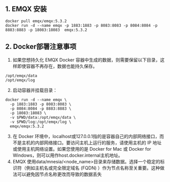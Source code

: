 ###  

## 1. EMQX 安装

```shell
docker pull emqx/emqx:5.3.2
docker run -d --name emqx -p 1883:1883 -p 8083:8083 -p 8084:8084 -p 8883:8883 -p 18083:18083  emqx:5.3.2
```

## 2. Docker部署注意事项

1. 如果您想持久化 EMQX Docker 容器中生成的数据，则需要保留以下目录，这样即使容器不再存在，数据也能持久保存。

```shell
/opt/emqx/data
/opt/emqx/log
```

2. 启动容器并挂载目录：

```shell
docker run -d --name emqx \
  -p 1883:1883 -p 8083:8083 \
  -p 8084:8084 -p 8883:8883 \
  -p 18083:18083 \
  -v $PWD/data:/opt/emqx/data \
  -v $PWD/log:/opt/emqx/log \
  emqx/emqx:5.3.2
```

3. 在 Docker 环境中，localhost或127.0.0.1指的是容器自己的内部网络接口，而不是主机的内部网络接口。要访问主机上运行的服务，请使用主机的
   IP 地址或使用主机网络设置。如果您使用的是 Docker for Mac 或 Docker for Windows，则可以用作host.docker.internal主机地址。
4. EMQX 使用data/mnesia/<node_name>目录来存储数据。选择一个稳定的标识符（例如主机名或完全限定域名 (FQDN)
   ）作为节点名称至关重要。这种做法可以避免因节点名称更改而导致的数据丢失